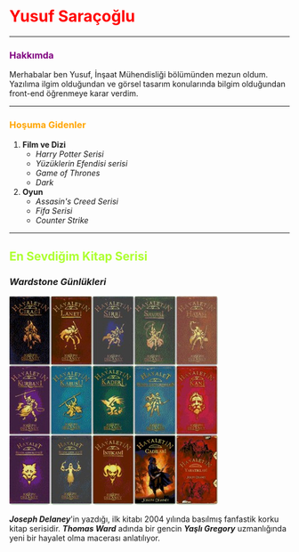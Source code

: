 <!-- ismim -->
<h1><span style="color:red">Yusuf Saraçoğlu</span></h1>
<hr>
<!-- 1. Kısım -->
<h3><span style="color:purple">Hakkımda</span></h3>
<p>Merhabalar ben Yusuf, İnşaat Mühendisliği bölümünden mezun oldum. Yazılıma ilgim olduğundan ve görsel tasarım konularında bilgim olduğundan front-end öğrenmeye karar verdim.</p>
<hr>
<div>
    <!-- 2. Kısım -->
    <h3><span style="color:orange">Hoşuma Gidenler</span></h3>
    <ol>
        <li><strong>Film ve Dizi</strong>
            <ul>
                <em>
                    <li>Harry Potter Serisi</li>
                    <li>Yüzüklerin Efendisi serisi</li>
                    <li>Game of Thrones</li>
                    <li>Dark</li>
                </em>
            </ul>
        </li>
        <li><strong>Oyun</strong>
            <ul>
                <em>
                    <li>Assasin's Creed Serisi</li>
                    <li>Fifa Serisi</li>
                    <li>Counter Strike</li>
                </em>
            </ul>
        </li>
    </ol>
</div>
<hr>
<!-- 3. Kısım -->
<h2><span style="color:greenyellow">En Sevdiğim Kitap Serisi</span></h2>
<!-- Kitap -->
<h3><em>Wardstone Günlükleri</em></h3>
<img src="images/1.jpg" alt="wardstone günlükleri" width="375" height="375">
<p><strong><em>Joseph Delaney</em></strong>'in yazdığı, ilk kitabı 2004 yılında basılmış fanfastik korku kitap serisidir. <strong><em>Thomas Ward</em></strong> adında bir gencin <strong><em>Yaşlı Gregory</em></strong> uzmanlığında yeni bir hayalet olma macerası anlatılıyor.</p>
